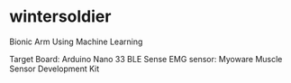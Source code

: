 # wintersoldier

Bionic Arm Using Machine Learning

Target Board: Arduino Nano 33 BLE Sense
EMG sensor: Myoware Muscle Sensor Development Kit

